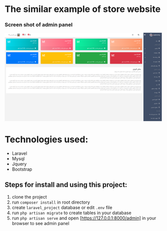 # The similar example of store website

### Screen shot of admin panel

![Image](screenshot/adminpanel.png "admin panel")

# Technologies used:

- Laravel
- Mysql
- Jquery
- Bootstrap

## Steps for install and using this project:

1. clone the project
2. run `composer install` in root directory
3. create `laravel_project` database or edit `.env` file
4. run `php artisan migrate` to create tables in your database
5. run `php artisan serve` and open [https://127.0.0.1:8000/admin] in your browser to see admin panel
